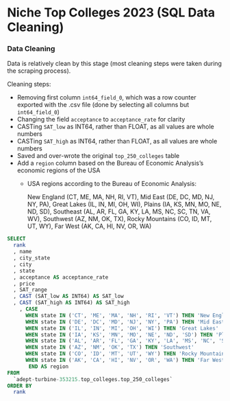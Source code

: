# Niche Top Colleges 2023 (SQL Data Cleaning)

### Data Cleaning

Data is relatively clean by this stage (most cleaning steps were taken during the scraping process).

Cleaning steps:

- Removing first column `int64_field_0`, which was a row counter exported with the .csv file (done by selecting all columns but `int64_field_0`)
- Changing the field `acceptance` to `acceptance_rate` for clarity
- CASTing `SAT_low` as INT64, rather than FLOAT, as all values are whole numbers
- CASTing `SAT_high` as INT64, rather than FLOAT, as all values are whole numbers
- Saved and over-wrote the original `top_250_colleges` table
- Add a `region` column based on the Bureau of Economic Analysis’s economic regions of the USA
    - USA regions according to the Bureau of Economic Analysis:
        
        New England (CT, ME, MA, NH, RI, VT), Mid East (DE, DC, MD, NJ, NY, PA), Great Lakes (IL, IN, MI, OH, WI), Plains (IA, KS, MN, MO, NE, ND, SD), Southeast (AL, AR, FL, GA, KY, LA, MS, NC, SC, TN, VA, WV), Southwest (AZ, NM, OK, TX), Rocky Mountains (CO, ID, MT, UT, WY), Far West (AK, CA, HI, NV, OR, WA)
        

```sql
SELECT  
  rank
  , name
  , city_state
  , city
  , state
  , acceptance AS acceptance_rate
  , price
  , SAT_range
  , CAST (SAT_low AS INT64) AS SAT_low
  , CAST (SAT_high AS INT64) AS SAT_high
	, CASE
      WHEN state IN ('CT', 'ME', 'MA', 'NH', 'RI', 'VT') THEN 'New England'
      WHEN state IN ('DE', 'DC', 'MD', 'NJ', 'NY', 'PA') THEN 'Mid East'
      WHEN state IN ('IL', 'IN', 'MI', 'OH', 'WI') THEN 'Great Lakes'
      WHEN state IN ('IA', 'KS', 'MN', 'MO', 'NE', 'ND', 'SD') THEN 'Plains'
      WHEN state IN ('AL', 'AR', 'FL', 'GA', 'KY', 'LA', 'MS', 'NC', 'SC', 'TN', 'VA', 'WV') THEN 'Southeast'
      WHEN state IN ('AZ', 'NM', 'OK', 'TX') THEN 'Southwest'
      WHEN state IN ('CO', 'ID', 'MT', 'UT', 'WY') THEN 'Rocky Mountains'
      WHEN state IN ('AK', 'CA', 'HI', 'NV', 'OR', 'WA') THEN 'Far West'
	   END AS region
FROM 
  `adept-turbine-353215.top_colleges.top_250_colleges`
ORDER BY
  rank
```

